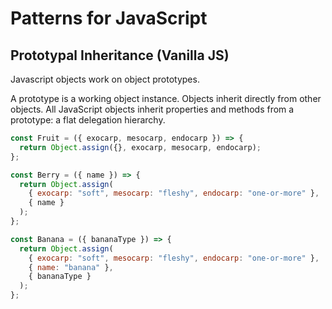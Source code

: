 # Patterns for **Java**Script

## Prototypal Inheritance (Vanilla JS)

Javascript objects work on object prototypes.

A prototype is a working object instance. Objects inherit directly from other objects. All JavaScript objects inherit properties and methods from a prototype: a flat delegation hierarchy.

```js
const Fruit = ({ exocarp, mesocarp, endocarp }) => {
  return Object.assign({}, exocarp, mesocarp, endocarp);
};

const Berry = ({ name }) => {
  return Object.assign(
    { exocarp: "soft", mesocarp: "fleshy", endocarp: "one-or-more" },
    { name }
  );
};

const Banana = ({ bananaType }) => {
  return Object.assign(
    { exocarp: "soft", mesocarp: "fleshy", endocarp: "one-or-more" },
    { name: "banana" },
    { bananaType }
  );
};
```
